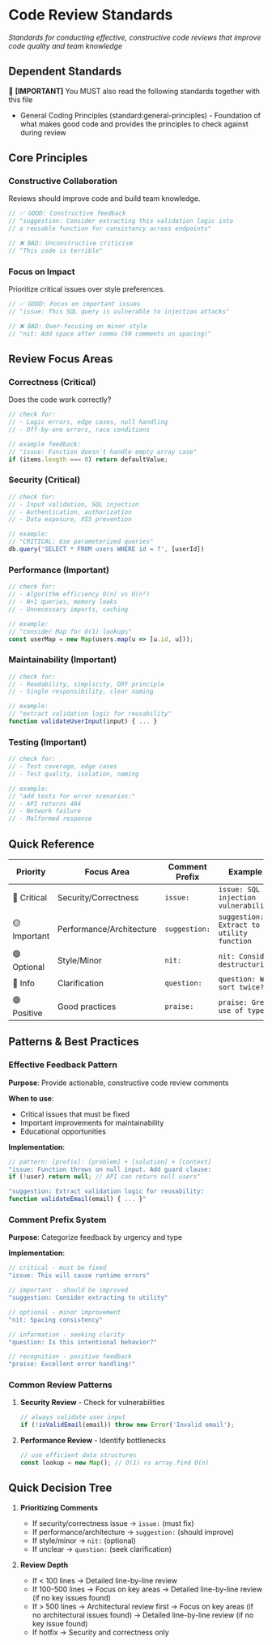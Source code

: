# Code Review Standards

_Standards for conducting effective, constructive code reviews that improve code quality and team knowledge_

## Dependent Standards

🚨 **[IMPORTANT]** You MUST also read the following standards together with this file

- General Coding Principles (standard:general-principles) - Foundation of what makes good code and provides the principles to check against during review

## Core Principles

### Constructive Collaboration

Reviews should improve code and build team knowledge.

```typescript
// ✅ GOOD: Constructive feedback
// "suggestion: Consider extracting this validation logic into 
// a reusable function for consistency across endpoints"

// ❌ BAD: Unconstructive criticism
// "This code is terrible"
```

### Focus on Impact

Prioritize critical issues over style preferences.

```typescript
// ✅ GOOD: Focus on important issues
// "issue: This SQL query is vulnerable to injection attacks"

// ❌ BAD: Over-focusing on minor style
// "nit: Add space after comma (50 comments on spacing)"
```

## Review Focus Areas

### Correctness (Critical)

Does the code work correctly?

```typescript
// check for:
// - Logic errors, edge cases, null handling
// - Off-by-one errors, race conditions

// example feedback:
// "issue: Function doesn't handle empty array case"
if (items.length === 0) return defaultValue;
```

### Security (Critical)

```typescript
// check for:
// - Input validation, SQL injection
// - Authentication, authorization
// - Data exposure, XSS prevention

// example:
// "CRITICAL: Use parameterized queries"
db.query('SELECT * FROM users WHERE id = ?', [userId])
```

### Performance (Important)

```typescript
// check for:
// - Algorithm efficiency O(n) vs O(n²)
// - N+1 queries, memory leaks
// - Unnecessary imports, caching

// example:
// "consider Map for O(1) lookups"
const userMap = new Map(users.map(u => [u.id, u]));
```

### Maintainability (Important)

```typescript
// check for:
// - Readability, simplicity, DRY principle
// - Single responsibility, clear naming

// example:
// "extract validation logic for reusability"
function validateUserInput(input) { ... }
```

### Testing (Important)

```typescript
// check for:
// - Test coverage, edge cases
// - Test quality, isolation, naming

// example:
// "add tests for error scenarios:"
// - API returns 404
// - Network failure
// - Malformed response
```

## Quick Reference

| Priority | Focus Area | Comment Prefix | Example |
|----------|------------|----------------|----------|
| 🔴 Critical | Security/Correctness | `issue:` | `issue: SQL injection vulnerability` |
| 🟡 Important | Performance/Architecture | `suggestion:` | `suggestion: Extract to utility function` |
| 🟢 Optional | Style/Minor | `nit:` | `nit: Consider destructuring` |
| 🔵 Info | Clarification | `question:` | `question: Why sort twice?` |
| 🟢 Positive | Good practices | `praise:` | `praise: Great use of types!` |

## Patterns & Best Practices

### Effective Feedback Pattern

**Purpose**: Provide actionable, constructive code review comments

**When to use**:

- Critical issues that must be fixed
- Important improvements for maintainability  
- Educational opportunities

**Implementation**:

```typescript
// pattern: [prefix]: [problem] + [solution] + [context]
"issue: Function throws on null input. Add guard clause: 
if (!user) return null; // API can return null users"

"suggestion: Extract validation logic for reusability:
function validateEmail(email) { ... }"
```

### Comment Prefix System

**Purpose**: Categorize feedback by urgency and type

**Implementation**:

```typescript
// critical - must be fixed
"issue: This will cause runtime errors"

// important - should be improved  
"suggestion: Consider extracting to utility"

// optional - minor improvement
"nit: Spacing consistency"

// information - seeking clarity
"question: Is this intentional behavior?"

// recognition - positive feedback
"praise: Excellent error handling!"
```

### Common Review Patterns

1. **Security Review** - Check for vulnerabilities

   ```typescript
   // always validate user input
   if (!isValidEmail(email)) throw new Error('Invalid email');
   ```

2. **Performance Review** - Identify bottlenecks

   ```typescript
   // use efficient data structures
   const lookup = new Map(); // O(1) vs array.find O(n)
   ```

## Quick Decision Tree

1. **Prioritizing Comments**
   - If security/correctness issue → `issue:` (must fix)
   - If performance/architecture → `suggestion:` (should improve)
   - If style/minor → `nit:` (optional)
   - If unclear → `question:` (seek clarification)

2. **Review Depth**
   - If < 100 lines → Detailed line-by-line review
   - If 100-500 lines → Focus on key areas → Detailed line-by-line review (if no key issues found)
   - If > 500 lines → Architectural review first → Focus on key areas (if no architectural issues found) → Detailed line-by-line review (if no key issue found)
   - If hotfix → Security and correctness only
